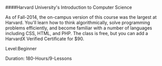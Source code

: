 ####Harvard University's Introduction to Computer Science

As of Fall-2014, the on-campus version of this course was the largest at Harvard. You'll learn how to think algorithmically, solve programming problems efficiently, and become familiar with a number of languages including CSS, HTML, and PHP. The class is free, but you can add a HarvardX Verified Certificate for $90.

Level:Beginner

Duration: 180-Hours/9-Lessons 
